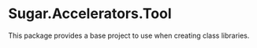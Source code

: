 # Sugar.Accelerators.Tool

This package provides a base project to use when creating class libraries.
